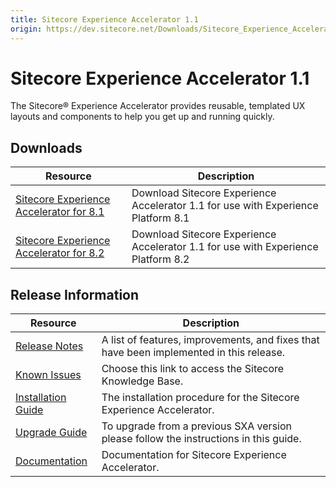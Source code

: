 ```yaml
---
title: Sitecore Experience Accelerator 1.1
origin: https://dev.sitecore.net/Downloads/Sitecore_Experience_Accelerator/11/Sitecore_Experience_Accelerator_11_Initial_Release.aspx
---
```


# Sitecore Experience Accelerator 1.1

The Sitecore® Experience Accelerator provides reusable, templated UX layouts and components to help you get up and running quickly.

## Downloads

 | Resource | Description |
 | --- | --- |
 | [Sitecore Experience Accelerator for 8.1](https://sitecoredev.azureedge.net/~/media/F94D898F17D74A25B1F51A3D33B1B07E.ashx?date=20161005T134337) | Download Sitecore Experience Accelerator 1.1 for use with Experience Platform 8.1 |
 | [Sitecore Experience Accelerator for 8.2](https://sitecoredev.azureedge.net/~/media/2C9EE7292A884260814B1EA212ACE1B7.ashx?date=20161005T134340) | Download Sitecore Experience Accelerator 1.1 for use with Experience Platform 8.2 |

## Release Information

 | Resource | Description |
 | --- | --- |
 | [Release Notes](https://dev.sitecore.net:443/downloads/Sitecore%20Experience%20Accelerator/11/Sitecore%20Experience%20Accelerator%2011%20Initial%20Release/Release%20Notes) | A list of features, improvements, and fixes that have been implemented in this release. |
 | [Known Issues](https://kb.sitecore.net/articles/196733) | Choose this link to access the Sitecore Knowledge Base. |
 | [Installation Guide](https://sitecoredev.azureedge.net/~/media/35B8C703C2D84CA18851BC1A7C5355AC.ashx?date=20161005T114928) | The installation procedure for the Sitecore Experience Accelerator. |
 | [Upgrade Guide](https://sitecoredev.azureedge.net/~/media/DEB65A1A8E9F4876B0FF5A953C7E1B67.ashx?date=20161005T115112) | To upgrade from a previous SXA version please follow the instructions in this guide. |
 | [Documentation](https://doc.sitecore.net:443/en/Products/Sitecore%20Experience%20Accelerator/11) | Documentation for Sitecore Experience Accelerator. |